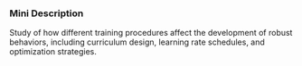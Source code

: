 ### Mini Description

Study of how different training procedures affect the development of robust behaviors, including curriculum design, learning rate schedules, and optimization strategies.
